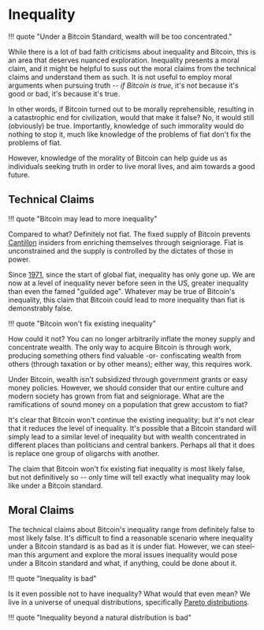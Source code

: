 # Inequality

!!! quote "Under a Bitcoin Standard, wealth will be too concentrated."

While there is a lot of bad faith criticisms
 about inequality and Bitcoin,
 this is an area that deserves
 nuanced exploration.
Inequality presents a moral claim,
 and it might be helpful
 to suss out the moral claims
 from the technical claims
 and understand them as such.
It is not useful to employ moral arguments
 when pursuing truth
 -- *if Bitcoin is true*,
 it's not because it's good or bad,
 it's because it's true.

In other words, if Bitcoin
 turned out to be morally reprehensible,
 resulting in a catastrophic end for civilization,
 would that make it false?
No, it would still (obviously) be true.
Importantly, knowledge of such immorality 
 would do nothing to stop it, much like
 knowledge of the problems of fiat don't fix
 the problems of fiat.

However, knowledge of the morality
 of Bitcoin can help guide us as
 individuals seeking truth in order to 
 live moral lives, and aim towards
 a good future.




## Technical Claims

!!! quote "Bitcoin may lead to more inequality"

Compared to what?
Definitely not fiat.
The fixed supply of Bitcoin prevents
 [Cantillon](https://www.swfinstitute.org/news/89070/what-is-the-cantillon-effect-and-why-its-even-more-important-now)
 insiders from enriching themselves
 through seigniorage.
Fiat is unconstrained and the supply is
 controlled by the dictates of those in power.

Since [1971](https://wtfhappenedin1971.com/),
 since the start of global fiat,
 inequality has only gone up.
We are now at a level of inequality
 never before seen in the US,
 greater inequality than
 even the famed "guilded age".
Whatever may be true of Bitcoin's
 inequality, this claim that
 Bitcoin could lead to more inequality
 than fiat is demonstrably false.


!!! quote "Bitcoin won't fix existing inequality"

How could it not?
You can no longer arbitrarily inflate
 the money supply and concentrate wealth.
The only way to acquire 
 Bitcoin is through work,
 producing
 something others find valuable
 -or-
 confiscating wealth from others
 (through taxation or by other means);
 either way, this requires work.

Under Bitcoin, 
 wealth isn't
 subsidized through government grants
 or easy money policies.
However, we should consider that our
 entire culture and modern society
 has grown from fiat and seigniorage.
What are the ramifications
 of sound money on a population that
 grew accustom to fiat?

It's clear that Bitcoin won't
 continue the existing inequality;
 but it's not clear that it reduces
 the level of
 inequality.
It's possible that a Bitcoin standard
 will simply lead to
 a similar level of inequality
 but with wealth concentrated in different
 places than politicians and central bankers.
Perhaps all that it does is replace one
 group of oligarchs with another.

The claim that Bitcoin won't fix
 existing fiat inequality
 is most likely false,
 but not definitively so --
 only time will tell exactly
 what inequality
 may look like 
 under a Bitcoin standard.









## Moral Claims

The technical claims about Bitcoin's inequality
 range from definitely false to most likely false.
It's difficult to find a reasonable scenario
 where inequality under a Bitcoin standard
 is as bad as it is under fiat.
However, we can steel-man this argument and
 explore the moral issues inequality would
 pose under a Bitcoin standard and what,
 if anything,
 could be done about it.

!!! quote "Inequality is bad"

Is it even possible not to have inequality?
What would that even mean?
We live in a universe of unequal distributions, specifically
 [Pareto distributions](https://en.wikipedia.org/wiki/Pareto_distribution).





!!! quote "Inequality beyond a natural distribution is bad"






